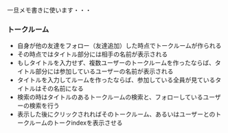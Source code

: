 一旦メモ書きに使います・・・

### トークルーム

- 自身が他の友達をフォロー（友達追加）した時点でトークルームが作られる
- その時点ではタイトル部分には相手の名前が表示される
- もしタイトルを入力せず、複数ユーザーのトークルームを作ったならば、タイトル部分には参加しているユーザーの名前が表示される
- タイトルを入力してルームを作ったならば、参加している全員が見ているタイトルはその名前になる
- 検索の時はタイトルのあるトークルームの検索と、フォローしているユーザーの検索を行う
- 表示した後にクリックされればそのトークルーム、あるいはユーザーとのトークルームのトークindexを表示させる
